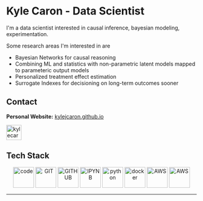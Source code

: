 # Kyle Caron - Data Scientist 

I'm a data scientist interested in causal inference, bayesian modeling, experimentation. 

Some research areas I'm interested in are 
 * Bayesian Networks for causal reasoning
 * Combining ML and statistics with non-parametric latent models mapped to parameteric output models  
 * Personalized treatment effect estimation
 * Surrogate Indexes for decisioning on long-term outcomes sooner

<!--
**kylejcaron/kylejcaron** is a ✨ _special_ ✨ repository because its `README.md` (this file) appears on your GitHub profile.

Here are some ideas to get you started:

- 🔭 I’m currently working on ...
- 🌱 I’m currently learning ...
- 👯 I’m looking to collaborate on ...
- 🤔 I’m looking for help with ...
- 💬 Ask me about ...
- 📫 How to reach me: ...
- 😄 Pronouns: ...
- ⚡ Fun fact: ...
-->

## Contact
**Personal Website:** [kylejcaron.github.io](https://kylejcaron.github.io)

<a href="https://linkedin.com/in/kylecaron" target="blank"><img align="center" src="https://www.vectorlogo.zone/logos/linkedin/linkedin-tile.svg" alt="kylecaron" height="40"/></a>

## Tech Stack

<p align="center">
      <img src="https://www.vectorlogo.zone/logos/visualstudio_code/visualstudio_code-icon.svg" alt="code" width="55" height="55"/>
      <img src="https://www.vectorlogo.zone/logos/git-scm/git-scm-icon.svg" alt="GIT" width="55" height="55"/> 
      <img src="https://www.vectorlogo.zone/logos/github/github-tile.svg" alt="GITHUB" width="55" height="55"/> 
      <img src="https://www.vectorlogo.zone/logos/jupyter/jupyter-icon.svg" alt="IPYNB" width="55" height="55"/>  
      <img src="https://www.vectorlogo.zone/logos/python/python-icon.svg" alt="python" width="55" height="55"/>
      <img src="https://www.vectorlogo.zone/logos/docker/docker-icon.svg" alt="docker" width="55" height="55"/> 
      <img src="https://www.vectorlogo.zone/logos/amazon_aws/amazon_aws-icon.svg" alt="AWS" width="55" height="55"/>
      <img src="https://cdn.worldvectorlogo.com/logos/prefect-1.svg" alt="AWS" width="55" height="55"/>
</p>

---
